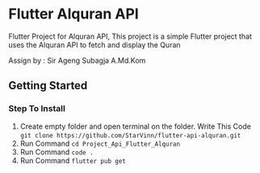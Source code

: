 # Flutter Alquran API

Flutter Project for Alquran API, 
This project is a simple Flutter project that uses the Alquran API to fetch and display the Quran

Assign by : Sir Ageng Subagja A.Md.Kom

## Getting Started

### Step To Install

1. Create empty folder and open terminal on the folder. Write This Code ```git clone https://github.com/StarVinn/flutter-api-alquran.git```
2. Run Command ```cd Project_Api_Flutter_Alquran```
3. Run Command ```code .```
4. Run Command ``` flutter pub get ```
